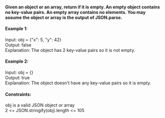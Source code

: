 #### Given an object or an array, return if it is empty. An empty object contains no key-value pairs. An empty array contains no elements. You may assume the object or array is the output of JSON.parse.

 

#### Example 1:

Input: obj = {"x": 5, "y": 42}\
Output: false\
Explanation: The object has 2 key-value pairs so it is not empty.

#### Example 2:

Input: obj = {}\
Output: true\
Explanation: The object doesn't have any key-value pairs so it is empty.

#### Constraints:

obj is a valid JSON object or array\
2 <= JSON.stringify(obj).length <= 105
 
